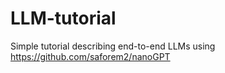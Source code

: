 # LLM-tutorial
Simple tutorial describing end-to-end LLMs using https://github.com/saforem2/nanoGPT
